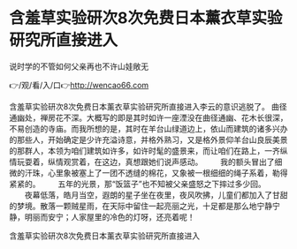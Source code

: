 # 含羞草实验研次8次免费日本薰衣草实验研究所直接进入
说时学的不管如何父亲再也不许山娃敞无

👉/观/看/入/口👉http://wencao66.com

含羞草实验研次8次免费日本薰衣草实验研究所直接进入李云的意识逃脱了。
曲径通幽处，禅房花不深。大概写的即是其时如许一座湮没在曲径通幽、花木长很深，不易创造的寺庙。而我所想的是，其时在羊台山绿道边上，依山而建筑的诸多兴办的那些人，开始确定是少许充溢诗意，并格外熟习，又是格外景仰羊台山良辰美景的那群人，本领为咱们建筑如许多，如许时髦的盛景来，而让咱们在路上，一齐纵情玩耍着，纵情观赏着，在这边，真想跟她们说声感动。
　　我的额头冒出了细微的汗珠，心里象被塞上了一团不透缝的棉花，又象被一根细细的绳子系着，勒得紧紧的。
　　五年的光景，那“饭篮子”也不知被父亲盛怒之下摔过多少回。
　　夜幕低落，皓月当空，遐朗的星子坐在夜里，夜风吹拂，儿童们都加入了甘甜的梦境。散落一颗贼星雨，在天际中留住一起亮丽之光，十足都是那么地宁静宁静，明丽而安宁；人家屋里的冷色的灯呀，还亮着呢！

含羞草实验研次8次免费日本薰衣草实验研究所直接进入
